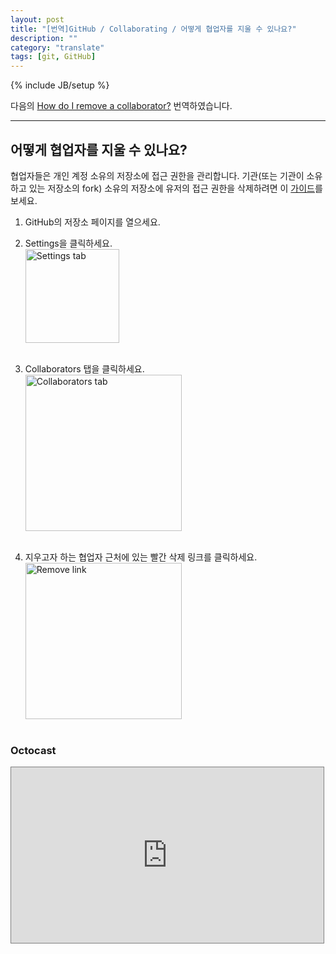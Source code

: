 ```yaml
---
layout: post
title: "[번역]GitHub / Collaborating / 어떻게 협업자를 지울 수 있나요?"
description: ""
category: "translate"
tags: [git, GitHub]
---
```

{% include JB/setup %}

다음의 [How do I remove a collaborator?](https://help.github.com/articles/how-do-i-remove-a-collaborator) 번역하였습니다.

---

## 어떻게 협업자를 지울 수 있나요?

협업자들은 개인 계정 소유의 저장소에 접근 권한을 관리합니다. 기관(또는 기관이 소유하고 있는 저장소의 fork) 소유의 저장소에 유저의 접근 권한을 삭제하려면 이 [가이드](https://help.github.com/articles/how-do-i-remove-a-team-member)를 보세요.

1. GitHub의 저장소 페이지를 열으세요.

2. Settings을 클릭하세요.<br/><img src="https://github-images.s3.amazonaws.com/help/repo-actions-settings.png" alt="Settings tab" style="width: 150px;"/><br/><br/>

3. Collaborators 탭을 클릭하세요.<br/><img src="https://github-images.s3.amazonaws.com/help/repo-settings-collaborators.png" alt="Collaborators tab" style="width: 250px;"/><br/><br/>

4. 지우고자 하는 협업자 근처에 있는 빨간 삭제 링크를 클릭하세요.<br/><img src="https://github-images.s3.amazonaws.com/help/Collaborator-Remove.png" alt="Remove link" style="width: 250px;"/><br/><br/>

### Octocast

<iframe src="http://player.vimeo.com/video/56362542" width="500" height="281" style="border: 1px solid grey;" webkitallowfullscreen="" mozallowfullscreen="" allowfullscreen=""></iframe>
